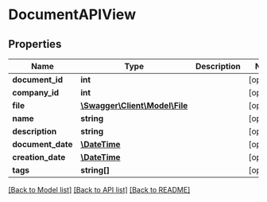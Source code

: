 # DocumentAPIView

## Properties
Name | Type | Description | Notes
------------ | ------------- | ------------- | -------------
**document_id** | **int** |  | [optional] 
**company_id** | **int** |  | [optional] 
**file** | [**\Swagger\Client\Model\File**](File.md) |  | [optional] 
**name** | **string** |  | [optional] 
**description** | **string** |  | [optional] 
**document_date** | [**\DateTime**](\DateTime.md) |  | [optional] 
**creation_date** | [**\DateTime**](\DateTime.md) |  | [optional] 
**tags** | **string[]** |  | [optional] 

[[Back to Model list]](../README.md#documentation-for-models) [[Back to API list]](../README.md#documentation-for-api-endpoints) [[Back to README]](../README.md)



